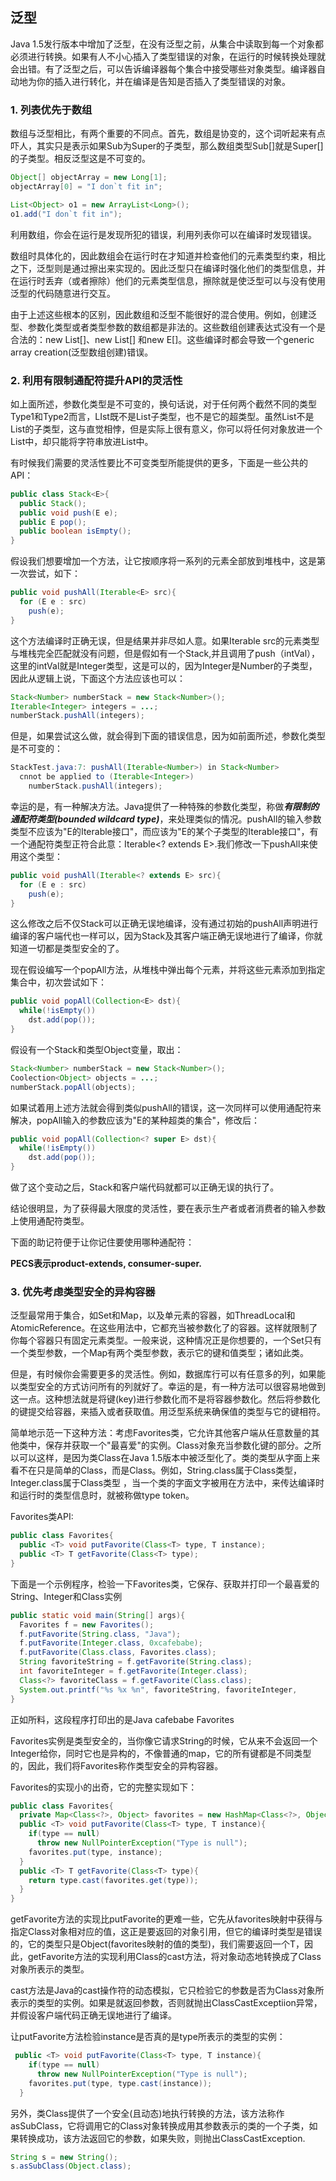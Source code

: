 ## 泛型

Java 1.5发行版本中增加了泛型，在没有泛型之前，从集合中读取到每一个对象都必须进行转换。如果有人不小心插入了类型错误的对象，在运行的时候转换处理就会出错。有了泛型之后，可以告诉编译器每个集合中接受哪些对象类型。编译器自动地为你的插入进行转化，并在编译是告知是否插入了类型错误的对象。

### 1. 列表优先于数组

数组与泛型相比，有两个重要的不同点。首先，数组是协变的，这个词听起来有点吓人，其实只是表示如果Sub为Super的子类型，那么数组类型Sub[]就是Super[]的子类型。相反泛型这是不可变的。

```java
Object[] objectArray = new Long[1];
objectArray[0] = "I don`t fit in";
```

```java
List<Object> o1 = new ArrayList<Long>();
o1.add("I don`t fit in");
```

利用数组，你会在运行是发现所犯的错误，利用列表你可以在编译时发现错误。

数组时具体化的，因此数组会在运行时在才知道并检查他们的元素类型约束，相比之下，泛型则是通过擦出来实现的。因此泛型只在编译时强化他们的类型信息，并在运行时丢弃（或者擦除）他们的元素类型信息，擦除就是使泛型可以与没有使用泛型的代码随意进行交互。

由于上述这些根本的区别，因此数组和泛型不能很好的混合使用。例如，创建泛型、参数化类型或者类型参数的数组都是非法的。这些数组创建表达式没有一个是合法的：new List<E>[]、new List<String>[] 和new E[]。这些编译时都会导致一个generic array creation(泛型数组创建)错误。

### 2. 利用有限制通配符提升API的灵活性

如上面所述，参数化类型是不可变的，换句话说，对于任何两个截然不同的类型Type1和Type2而言，LIst<Type1>既不是List<Type2>子类型，也不是它的超类型。虽然List<String>不是List<object>的子类型，这与直觉相悖，但是实际上很有意义，你可以将任何对象放进一个List<Object>中，却只能将字符串放进List<String>中。

​	有时候我们需要的灵活性要比不可变类型所能提供的更多，下面是一些公共的API：

```java
public class Stack<E>{
  public Stack();
  public void push(E e);
  public E pop();
  public boolean isEmpty();
}
```

假设我们想要增加一个方法，让它按顺序将一系列的元素全部放到堆栈中，这是第一次尝试，如下：

```java
public void pushAll(Iterable<E> src){
  for (E e : src)
    push(e);
}
```

这个方法编译时正确无误，但是结果并非尽如人意。如果Iterable src的元素类型与堆栈完全匹配就没有问题，但是假如有一个Stack<Number>,并且调用了push（intVal），这里的intVal就是Integer类型，这是可以的，因为Integer是Number的子类型，因此从逻辑上说，下面这个方法应该也可以：

```java
Stack<Number> numberStack = new Stack<Number>();
Iterable<Integer> integers = ...;
numberStack.pushAll(integers);
```

但是，如果尝试这么做，就会得到下面的错误信息，因为如前面所述，参数化类型是不可变的：

```java
StackTest.java:7: pushAll(Iterable<Number>) in Stack<Number>
  cnnot be applied to (Iterable<Integer>)
  	numberStack.pushAll(integers);
```

幸运的是，有一种解决方法。Java提供了一种特殊的参数化类型，称做***有限制的通配符类型(bounded wildcard type)***，来处理类似的情况。pushAll的输入参数类型不应该为"E的Iterable接口"，而应该为"E的某个子类型的Iterable接口"，有一个通配符类型正符合此意：Iterable<? extends E>.我们修改一下pushAll来使用这个类型：

```java
public void pushAll(Iterable<? extends E> src){
  for (E e : src)
    push(e);
}
```

这么修改之后不仅Stack可以正确无误地编译，没有通过初始的pushAll声明进行编译的客户端代也一样可以，因为Stack及其客户端正确无误地进行了编译，你就知道一切都是类型安全的了。

现在假设编写一个popAll方法，从堆栈中弹出每个元素，并将这些元素添加到指定集合中，初次尝试如下：

```java
public void popAll(Collection<E> dst){
  while(!isEmpty())
    dst.add(pop());
}
```

假设有一个Stack<Number>和类型Object变量，取出：

```java
Stack<Number> numberStack = new Stack<Number>();
Coolection<Object> objects = ...;
numberStack.popAll(objects);
```

如果试着用上述方法就会得到类似pushAll的错误，这一次同样可以使用通配符来解决，popAll输入的参数应该为"E的某种超类的集合"，修改后：

```java
public void popAll(Collection<? super E> dst){
  while(!isEmpty())
    dst.add(pop());
}
```

做了这个变动之后，Stack和客户端代码就都可以正确无误的执行了。

结论很明显，为了获得最大限度的灵活性，要在表示生产者或者消费者的输入参数上使用通配符类型。

下面的助记符便于让你记住要使用哪种通配符：

**PECS表示product-extends, consumer-super.**

### 3. 优先考虑类型安全的异构容器

泛型最常用于集合，如Set和Map，以及单元素的容器，如ThreadLocal和AtomicReference。在这些用法中，它都充当被参数化了的容器。这样就限制了你每个容器只有固定元素类型。一般来说，这种情况正是你想要的，一个Set只有一个类型参数，一个Map有两个类型参数，表示它的键和值类型；诸如此类。

但是，有时候你会需要更多的灵活性。例如，数据库行可以有任意多的列，如果能以类型安全的方式访问所有的列就好了。幸运的是，有一种方法可以很容易地做到这一点。这种想法就是将键(key)进行参数化而不是将容器参数化。然后将参数化的键提交给容器，来插入或者获取值。用泛型系统来确保值的类型与它的键相符。

简单地示范一下这种方法：考虑Favorites类，它允许其他客户端从任意数量的其他类中，保存并获取一个"最喜爱"的实例。Class对象充当参数化键的部分。之所以可以这样，是因为类Class在Java 1.5版本中被泛型化了。类的类型从字面上来看不在只是简单的Class，而是Class<T>。例如，String.class属于Class<String>类型，Integer.class属于Class<Integer>类型 ，当一个类的字面文字被用在方法中，来传达编译时和运行时的类型信息时，就被称做type token。

Favorites类API:

```java
public class Favorites{
  public <T> void putFavorite(Class<T> type, T instance);
  public <T> T getFavorite(Class<T> type);
}
```

下面是一个示例程序，检验一下Favorites类，它保存、获取并打印一个最喜爱的String、Integer和Class实例

```java
public static void main(String[] args){
  Favorites f = new Favorites();
  f.putFavorite(String.class, "Java");
  f.putFavorite(Integer.class, 0xcafebabe);
  f.putFavorite(Class.class, Favorites.class);
  String favoriteString = f.getFavorite(String.class);
  int favoriteInteger = f.getFavorite(Integer.class);
  Class<?> favoriteClass = f.getFavorite(Class.class);
  System.out.printf("%s %x %n", favoriteString, favoriteInteger, 			      favoriteClass.getName());
}
```

正如所料，这段程序打印出的是Java cafebabe Favorites

Favorites实例是类型安全的，当你像它请求String的时候，它从来不会返回一个Integer给你，同时它也是异构的，不像普通的map，它的所有键都是不同类型的，因此，我们将Favorites称作类型安全的异构容器。

Favorites的实现小的出奇，它的完整实现如下：

```java
public class Favorites{
  private Map<Class<?>, Object> favorites = new HashMap<Class<?>, Object>();
  public <T> void putFavorite(Class<T> type, T instance){
    if(type == null)
      throw new NullPointerException("Type is null");
    favorites.put(type, instance);
  }
  public <T> T getFavorite(Class<T> type){
    return type.cast(favorites.get(type));
  }
}
```

getFavorite方法的实现比putFavorite的更难一些，它先从favorites映射中获得与指定Class对象相对应的值，这正是要返回的对象引用，但它的编译时类型是错误的，它的类型只是Object(favorites映射的值的类型)，我们需要返回一个T，因此，getFavorite方法的实现利用Class的cast方法，将对象动态地转换成了Class对象所表示的类型。

cast方法是Java的cast操作符的动态模拟，它只检验它的参数是否为Class对象所表示的类型的实例。如果是就返回参数，否则就抛出ClassCastExceptiion异常，并假设客户端代码正确无误地进行了编译。

让putFavorite方法检验instance是否真的是type所表示的类型的实例：

```java
 public <T> void putFavorite(Class<T> type, T instance){
    if(type == null)
      throw new NullPointerException("Type is null");
    favorites.put(type, type.cast(instance));
  }
```

另外，类Class提供了一个安全(且动态)地执行转换的方法，该方法称作asSubClass，它将调用它的Class对象转换成用其参数表示的类的一个子类，如果转换成功，该方法返回它的参数，如果失败，则抛出ClassCastException.

```java
String s = new String();
s.asSubClass(Object.class);
```

